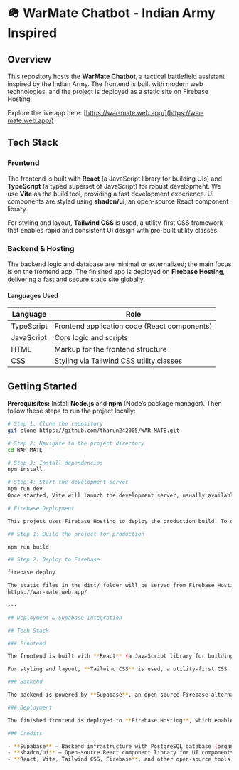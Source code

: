# 🪖 WarMate Chatbot - Indian Army Inspired

## Overview

This repository hosts the **WarMate Chatbot**, a tactical battlefield assistant inspired by the Indian Army. The frontend is built with modern web technologies, and the project is deployed as a static site on Firebase Hosting. 

Explore the live app here: [https://war-mate.web.app/](https://war-mate.web.app/)

## Tech Stack

### Frontend

The frontend is built with **React** (a JavaScript library for building UIs) and **TypeScript** (a typed superset of JavaScript) for robust development. We use **Vite** as the build tool, providing a fast development experience. UI components are styled using **shadcn/ui**, an open-source React component library.

For styling and layout, **Tailwind CSS** is used, a utility-first CSS framework that enables rapid and consistent UI design with pre-built utility classes.

### Backend & Hosting

The backend logic and database are minimal or externalized; the main focus is on the frontend app. The finished app is deployed on **Firebase Hosting**, delivering a fast and secure static site globally.

#### Languages Used

| Language   | Role                                         |
|------------|----------------------------------------------|
| TypeScript | Frontend application code (React components) |
| JavaScript | Core logic and scripts                        |
| HTML       | Markup for the frontend structure            |
| CSS        | Styling via Tailwind CSS utility classes     |

## Getting Started

**Prerequisites:** Install **Node.js** and **npm** (Node’s package manager). Then follow these steps to run the project locally:

```bash
# Step 1: Clone the repository
git clone https://github.com/tharun242005/WAR-MATE.git

# Step 2: Navigate to the project directory
cd WAR-MATE

# Step 3: Install dependencies
npm install

# Step 4: Start the development server
npm run dev
Once started, Vite will launch the development server, usually available at http://localhost:5173.

# Firebase Deployment

This project uses Firebase Hosting to deploy the production build. To deploy the app:

## Step 1: Build the project for production

npm run build

## Step 2: Deploy to Firebase

firebase deploy

The static files in the dist/ folder will be served from Firebase Hosting at:  
https://war-mate.web.app/

---

## Deployment & Supabase Integration

## Tech Stack

### Frontend

The frontend is built with **React** (a JavaScript library for building UIs) and **TypeScript** (a typed superset of JavaScript) for robust development. We use **Vite** as the build tool, providing a fast development experience. UI components are styled using **shadcn/ui**, an open-source React component library.

For styling and layout, **Tailwind CSS** is used, a utility-first CSS framework that enables rapid and consistent UI design with pre-built utility classes.

### Backend

The backend is powered by **Supabase**, an open-source Firebase alternative providing a dedicated **PostgreSQL** database. This setup allows full SQL access and management via Supabase’s SQL editor. The database schema includes tables like `chat_messages`, and relationships are visualized in **er.png**. The Supabase project is managed under the organization `tharun242005`.

### Deployment

The finished frontend is deployed to **Firebase Hosting**, which enables fast, SSL-secured, global delivery of static sites with a simple command (e.g., `firebase deploy`).

### Credits

- **Supabase** – Backend infrastructure with PostgreSQL database (organization: `tharun242005`).
- **shadcn/ui** – Open-source React component library for UI components.
- **React, Vite, Tailwind CSS, Firebase**, and other open-source tools – Used extensively for frontend development and deployment.
